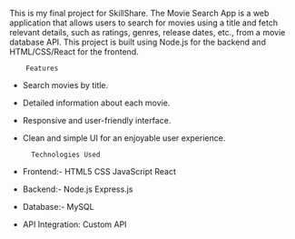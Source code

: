This is my final project for SkillShare. 
The Movie Search App is a web application that allows users to search for movies using a title and fetch relevant details, such as ratings, genres, release dates, etc., from a movie database API. This project is built using Node.js for the backend and HTML/CSS/React for the frontend.

        Features

- Search movies by title.
- Detailed information about each movie.
- Responsive and user-friendly interface.
- Clean and simple UI for an enjoyable user experience.

        Technologies Used
        
- Frontend:-
    HTML5
    CSS
    JavaScript
    React 
- Backend:-
    Node.js
    Express.js
- Database:-
    MySQL
- API Integration:
    Custom API